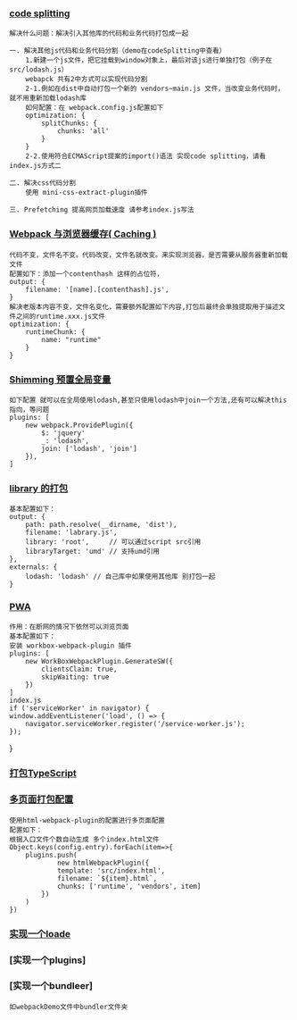 ### [code splitting](https://webpack.docschina.org/guides/code-splitting/#entry-points) 
    解决什么问题：解决引入其他库的代码和业务代码打包成一起

    一. 解决其他js代码和业务代码分割（demo在codeSplitting中查看）
        1.新建一个js文件，把它挂载到window对象上，最后对该js进行单独打包（例子在src/lodash.js）
        webapck 共有2中方式可以实现代码分割
        2-1.例如在dist中自动打包一个新的 vendors~main.js 文件，当改变业务代码时，就不用重新加载lodash库
        如何配置：在 webpack.config.js配置如下
        optimization: {
            splitChunks: {
                chunks: 'all'
            }
        }
        2-2.使用符合ECMAScript提案的import()语法 实现code splitting，请看index.js方式二

    二. 解决css代码分割
        使用 mini-css-extract-plugin插件

    三. Prefetching 提高网页加载速度 请参考index.js写法

### [Webpack 与浏览器缓存( Caching )](https://webpack.docschina.org/guides/caching/)
    代码不变，文件名不变。代码改变，文件名就改变。来实现浏览器，是否需要从服务器重新加载文件
    配置如下：添加一个contenthash 这样的占位符，
    output: {
        filename: '[name].[contenthash].js',
    }
    解决老版本内容不变，文件名变化，需要额外配置如下内容,打包后最终会单独提取用于描述文件之间的runtime.xxx.js文件
    optimization: {
        runtimeChunk: {
            name: "runtime"
        }
    }

### [Shimming 预置全局变量](https://webpack.docschina.org/guides/shimming/)
    如下配置 就可以在全局使用lodash,甚至只使用lodash中join一个方法,还有可以解决this指向，等问题
    plugins: [
        new webpack.ProvidePlugin({
            $: 'jquery'
            _: 'lodash',
            join: ['lodash', 'join']
        }),
    ]
###  [library 的打包](https://webpack.docschina.org/guides/author-libraries/#authoring-a-library)
    基本配置如下：
    output: {
        path: path.resolve(__dirname, 'dist'),
        filename: 'labrary.js',
        library: 'root',     // 可以通过script src引用
        libraryTarget: 'umd' // 支持umd引用
    },
    externals: {
        lodash: 'lodash' // 自己库中如果使用其他库 别打包一起
    }

### [PWA](https://webpack.docschina.org/guides/progressive-web-application/#root)
    作用：在断网的情况下依然可以浏览页面
    基本配置如下：
    安装 workbox-webpack-plugin 插件
    plugins: [
        new WorkBoxWebpackPlugin.GenerateSW({
            clientsClaim: true,
            skipWaiting: true
        })
    ]
    index.js
    if ('serviceWorker' in navigator) {
    window.addEventListener('load', () => {
        navigator.serviceWorker.register('/service-worker.js');
    });
}

### [打包TypeScript](https://webpack.docschina.org/guides/typescript/)

### [多页面打包配置](https://github.com/jantimon/html-webpack-plugin)
    使用html-webpack-plugin的配置进行多页面配置
    配置如下：
    根据入口文件个数自动生成 多个index.html文件
    Object.keys(config.entry).forEach(item=>{
        plugins.push(
                new htmlWebpackPlugin({
                template: 'src/index.html',
                filename: `${item}.html`,
                chunks: ['runtime', 'vendors', item]
            })
        )
    })

### [实现一个loade](https://webpack.docschina.org/api/loaders/#examples)

### [实现一个plugins]

### [实现一个bundleer]
    如webpackDemo文件中bundler文件夹